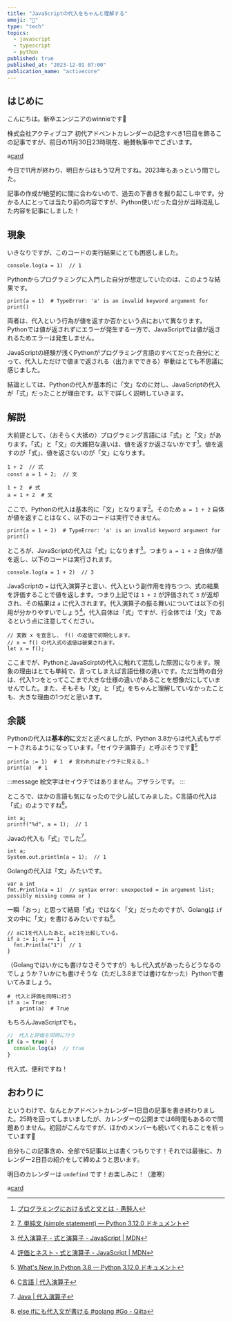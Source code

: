 ```yaml
---
title: "JavaScriptの代入をちゃんと理解する"
emoji: "🦭"
type: "tech"
topics:
  - javascript
  - typescript
  - python
published: true
published_at: "2023-12-01 07:00"
publication_name: "activecore"
---
```


## はじめに

こんにちは。新卒エンジニアのwinnieです🐥

株式会社アクティブコア 初代アドベントカレンダーの記念すべき1日目を飾るこの記事ですが、前日の11月30日23時現在、絶賛執筆中でございます。

a[card](https://qiita.com/advent-calendar/2023/activecore)

今日で11月が終わり、明日からはもう12月ですね。2023年もあっという間でした。

記事の作成が絶望的に間に合わないので、過去の下書きを掘り起こし中です。分かる人にとっては当たり前の内容ですが、Python使いだった自分が当時混乱した内容を記事にしました！

## 現象

いきなりですが、このコードの実行結果にとても困惑しました。

```javascript: main.js
console.log(a = 1)  // 1
```

Pythonからプログラミングに入門した自分が想定していたのは、このような結果です。

```python: main.py
print(a = 1)  # TypeError: 'a' is an invalid keyword argument for print()
```

両者は、代入という行為が値を返すか否かという点において異なります。Pythonでは値が返されずにエラーが発生する一方で、JavaScriptでは値が返されるためエラーは発生しません。

JavaScriptの経験が浅くPythonがプログラミング言語のすべてだった自分にとって、代入しただけで値まで返される（出力までできる）挙動はとても不思議に感じました。

結論としては、Pythonの代入が基本的に「文」なのに対し、JavaScriptの代入が「式」だったことが理由です。以下で詳しく説明していきます。

## 解説

大前提として、（おそらく大抵の）プログラミング言語には「式」と「文」があります。「式」と「文」の大雑把な違いは、値を返すか返さないかです[^1]。値を返すのが「式」、値を返さないのが「文」になります。

```javascript: main.js
1 + 2  // 式
const a = 1 + 2;  // 文
```

```python: main.py
1 + 2  # 式
a = 1 + 2  # 文
```

ここで、Pythonの代入は基本的に「文」となります[^2]。そのため `a = 1 + 2` 自体が値を返すことはなく、以下のコードは実行できません。

```python: main.py
print(a = 1 + 2)  # TypeError: 'a' is an invalid keyword argument for print()
```

ところが、JavaScriptの代入は「式」になります[^3]。つまり `a = 1 + 2` 自体が値を返し、以下のコードは実行されます。

```javascript: main.js
console.log(a = 1 + 2)  // 3
```

JavaScriptの `=` は代入演算子と言い、代入という副作用を持ちつつ、式の結果を評価することで値を返します。つまり上記では `1 + 2` が評価されて `3` が返却され、その結果は `a` に代入されます。代入演算子の振る舞いについては以下の引用が分かりやすいでしょう[^4]。代入自体は「式」ですが、行全体では「文」であるという点に注意してください。

```javascript: main.js
// 変数 x を宣言し、 f() の返値で初期化します。
// x = f() の代入式の返値は破棄されます。
let x = f();
```

ここまでが、PythonとJavaScirptの代入に触れて混乱した原因になります。現象の理由はとても単純で、言ってしまえば言語仕様の違いです。ただ当時の自分は、代入1つをとってここまで大きな仕様の違いがあることを想像だにしていませんでした。また、そもそも「文」と「式」をちゃんと理解していなかったことも、大きな理由の1つだと思います。

## 余談

Pythonの代入は**基本的に**文だと述べましたが、Python 3.8からは代入式もサポートされるようになっています。「セイウチ演算子」と呼ぶそうです🦭[^5]

```python: main.py
print(a := 1)  # 1  # 言われればセイウチに見える…？
print(a)  # 1
```

:::message
絵文字はセイウチではありません。アザラシです。
:::

ところで、ほかの言語も気になったので少し試してみました。C言語の代入は「式」のようですね[^6]。

```c: main.c
int a;
printf("%d", a = 1);  // 1
```

Javaの代入も「式」でした[^7]。

```java: main.java
int a;
System.out.println(a = 1);  // 1
```

Golangの代入は「文」みたいです。

```go: main.go
var a int
fmt.Println(a = 1)  // syntax error: unexpected = in argument list; possibly missing comma or )
```

一瞬「おっ」と思って結局「式」ではなく「文」だったのですが、Golangは `if` 文の中に「文」を書けるみたいですね[^8]。

```go: main.go
// aに1を代入したあと、aと1を比較している。
if a := 1; a == 1 {
  fmt.Println("1")  // 1
}
```

（Golangではいかにも書けなさそうですが）もし代入式があったらどうなるのでしょうか？いかにも書けそうな（ただし3.8までは書けなかった）Pythonで書いてみましょう。

```python: main.py
#　代入と評価を同時に行う
if a := True:
    print(a)  # True
```

もちろんJavaScriptでも。

```javascript
//　代入と評価を同時に行う
if (a = true) {
  console.log(a)  // true
}
```

代入式、便利ですね！

## おわりに

というわけで、なんとかアドベントカレンダー1日目の記事を書き終わりました。25時を回ってしまいましたが、カレンダーの公開までは6時間もあるので問題ありません。初回がこんなですが、ほかのメンバーも続いてくれることを祈っています🙏

自分もこの記事含め、全部で5記事以上は書くつもりです！それでは最後に、カレンダー2日目の紹介をして締めようと思います。

明日のカレンダーは `undefind` です！お楽しみに！（激寒）

a[card](https://qiita.com/advent-calendar/2023/activecore)

[^1]: [プログラミングにおける式と文とは - 愚鈍人](http://ichitcltk.hustle.ne.jp/gudon2/index.php?pageType=file&id=word_expression_statement.md)
[^2]: [7. 単純文 (simple statement) — Python 3.12.0 ドキュメント](https://docs.python.org/ja/3/reference/simple_stmts.html?highlight=代入#assignment-statements)
[^3]: [代入演算子 - 式と演算子 - JavaScript | MDN](https://developer.mozilla.org/ja/docs/Web/JavaScript/Guide/Expressions_and_operators#代入演算子)
[^4]: [評価とネスト - 式と演算子 - JavaScript | MDN](https://developer.mozilla.org/ja/docs/Web/JavaScript/Guide/Expressions_and_operators#評価とネスト)
[^5]: [What's New In Python 3.8 — Python 3.12.0 ドキュメント](https://docs.python.org/ja/3/whatsnew/3.8.html#assignment-expressions)
[^6]: [C言語 | 代入演算子](https://www.javadrive.jp/cstart/ope/index5.html)
[^7]: [Java | 代入演算子](https://www.javadrive.jp/start/ope/index10.html)
[^8]: [else ifにも代入文が書ける #golang #Go - Qiita](https://qiita.com/tenntenn/items/791bb47f4cee178b52c3)

